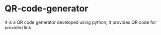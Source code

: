 # QR-code-generator
It is a QR code generator developed using python, it provides QR code for provided link
